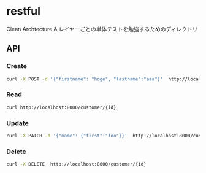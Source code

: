 # restful

Clean Archtecture & レイヤーごとの単体テストを勉強するためのディレクトリ

## API
### Create
```bash
curl -X POST -d '{"firstname": "hoge", "lastname":"aaa"}'  http://localhost:8000/create
```

### Read
```bash
curl http://localhost:8000/customer/{id}
```

### Update
```bash
curl -X PATCH -d '{"name": {"first":"foo"}}'  http://localhost:8000/customer/{id}
```

### Delete 
```bash
curl -X DELETE  http://localhost:8000/customer/{id}
```